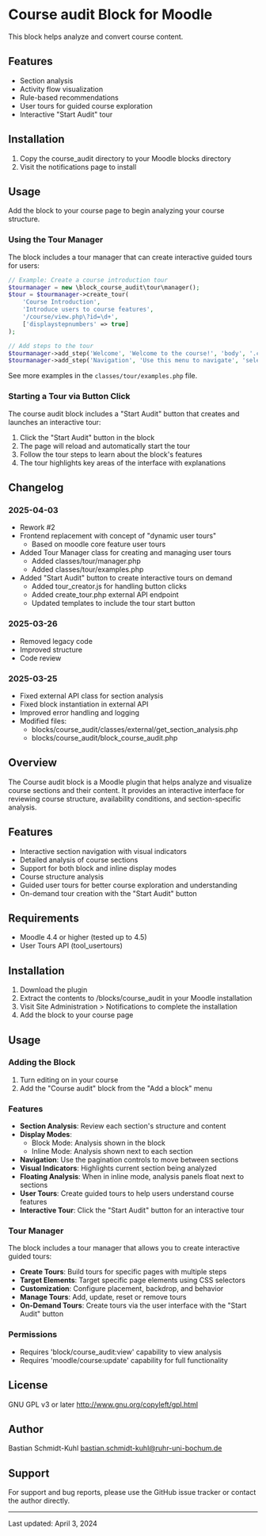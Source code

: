# Course audit Block for Moodle

This block helps analyze and convert course content.

## Features
- Section analysis
- Activity flow visualization
- Rule-based recommendations
- User tours for guided course exploration
- Interactive "Start Audit" tour

## Installation
1. Copy the course_audit directory to your Moodle blocks directory
2. Visit the notifications page to install

## Usage
Add the block to your course page to begin analyzing your course structure.

### Using the Tour Manager
The block includes a tour manager that can create interactive guided tours for users:

```php
// Example: Create a course introduction tour
$tourmanager = new \block_course_audit\tour\manager();
$tour = $tourmanager->create_tour(
    'Course Introduction',
    'Introduce users to course features',
    '/course/view.php\?id=\d+',
    ['displaystepnumbers' => true]
);

// Add steps to the tour
$tourmanager->add_step('Welcome', 'Welcome to the course!', 'body', '.course-content');
$tourmanager->add_step('Navigation', 'Use this menu to navigate', 'selector', '.navbar');
```

See more examples in the `classes/tour/examples.php` file.

### Starting a Tour via Button Click
The course audit block includes a "Start Audit" button that creates and launches an interactive tour:

1. Click the "Start Audit" button in the block
2. The page will reload and automatically start the tour
3. Follow the tour steps to learn about the block's features
4. The tour highlights key areas of the interface with explanations

## Changelog

### 2025-04-03
- Rework #2 
- Frontend replacement with concept of "dynamic user tours"
  - Based on moodle core feature user tours
- Added Tour Manager class for creating and managing user tours
  - Added classes/tour/manager.php
  - Added classes/tour/examples.php
- Added "Start Audit" button to create interactive tours on demand
  - Added tour_creator.js for handling button clicks
  - Added create_tour.php external API endpoint
  - Updated templates to include the tour start button

### 2025-03-26
- Removed legacy code
- Improved structure
- Code review

### 2025-03-25
- Fixed external API class for section analysis
- Fixed block instantiation in external API
- Improved error handling and logging
- Modified files:
  - blocks/course_audit/classes/external/get_section_analysis.php
  - blocks/course_audit/block_course_audit.php

## Overview
The Course audit block is a Moodle plugin that helps analyze and visualize course sections and their content. It provides an interactive interface for reviewing course structure, availability conditions, and section-specific analysis.

## Features
- Interactive section navigation with visual indicators
- Detailed analysis of course sections
- Support for both block and inline display modes
- Course structure analysis
- Guided user tours for better course exploration and understanding
- On-demand tour creation with the "Start Audit" button

## Requirements
- Moodle 4.4 or higher (tested up to 4.5)
- User Tours API (tool_usertours)

## Installation
1. Download the plugin
2. Extract the contents to /blocks/course_audit in your Moodle installation
3. Visit Site Administration > Notifications to complete the installation
4. Add the block to your course page

## Usage
### Adding the Block
1. Turn editing on in your course
2. Add the "Course audit" block from the "Add a block" menu

### Features
- **Section Analysis**: Review each section's structure and content
- **Display Modes**: 
  - Block Mode: Analysis shown in the block
  - Inline Mode: Analysis shown next to each section
- **Navigation**: Use the pagination controls to move between sections
- **Visual Indicators**: Highlights current section being analyzed
- **Floating Analysis**: When in inline mode, analysis panels float next to sections
- **User Tours**: Create guided tours to help users understand course features
- **Interactive Tour**: Click the "Start Audit" button for an interactive tour

### Tour Manager
The block includes a tour manager that allows you to create interactive guided tours:

- **Create Tours**: Build tours for specific pages with multiple steps
- **Target Elements**: Target specific page elements using CSS selectors
- **Customization**: Configure placement, backdrop, and behavior
- **Manage Tours**: Add, update, reset or remove tours
- **On-Demand Tours**: Create tours via the user interface with the "Start Audit" button

### Permissions
- Requires 'block/course_audit:view' capability to view analysis
- Requires 'moodle/course:update' capability for full functionality

## License
GNU GPL v3 or later
http://www.gnu.org/copyleft/gpl.html

## Author
Bastian Schmidt-Kuhl <bastian.schmidt-kuhl@ruhr-uni-bochum.de>

## Support
For support and bug reports, please use the GitHub issue tracker or contact the author directly.

---
Last updated: April 3, 2024

